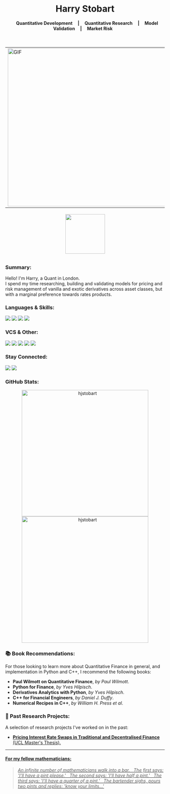 <h1 align="center">Harry Stobart</h1>

<h4 align="center"> &nbsp; &nbsp; Quantitative Development &nbsp; &nbsp; | &nbsp; &nbsp; Quantitative Research  &nbsp; &nbsp; | &nbsp; &nbsp; Model Validation &nbsp; &nbsp; | &nbsp; &nbsp; Market Risk &nbsp; &nbsp; </h4>
<br>

<table align="center" border=0.5>
  <td>
  <img align="center" width="500" alt="GIF" src="https://external-preview.redd.it/tEjHzGkJ6fa2ZptQNtBm6jeruaspGmAD8nmzhd3ni3s.png?auto=webp&v=enabled&s=8ba196b71fb04569728e0248ed0d914701e760ef"/></td>
  </td>
</table>

<h6 align="center">
<img width="125" src="https://komarev.com/ghpvc/?username=your-hjstobart&style=flat-square&color=blue" alt=""/>
</h6>


<h3 align="left">Summary:</h3>

Hello! I'm Harry, a Quant in London. <br> 
I spend my time researching, building and validating models for pricing and risk management of vanilla and exotic derivatives across asset classes, but with a marginal preference towards rates products. 
<br>

<!--
|      Current Research Project:   |
|:-------------|
| _TBC_ |
--> 

<h3 align="left">Languages & Skills:</h3>
<div align="left">
  <a><img src="https://img.shields.io/badge/python-3670A0?style=for-the-badge&logo=python&logoColor=ffdd54"></a>
  <a><img src="https://img.shields.io/badge/C%2B%2B-00599C?style=for-the-badge&logo=c%2B%2B&logoColor=white"></a>
  <a><img src="https://img.shields.io/badge/c%23-%23239120.svg?style=for-the-badge&logo=c-sharp&logoColor=white"></a>
  <a><img src="https://img.shields.io/badge/MySQL-005C84?style=for-the-badge&logo=mysql&logoColor=white"></a>
</div>

<h3 align="left">VCS & Other:</h3>
<div align="left">
  <a><img src="https://img.shields.io/badge/git-%23F05033.svg?style=for-the-badge&logo=git&logoColor=white"></a>
  <a><img src="https://img.shields.io/badge/Bitbucket-0747a6?style=for-the-badge&logo=bitbucket&logoColor=white"></a>
  <a><img src="https://img.shields.io/badge/Jira-0052CC?style=for-the-badge&logo=Jira&logoColor=white"></a>
  <a><img src="https://img.shields.io/badge/latex-%23008080.svg?style=for-the-badge&logo=latex&logoColor=white"></a>
  <a><img src="https://img.shields.io/badge/Markdown-000000?style=for-the-badge&logo=markdown&logoColor=white"></a>
</div>


<h3 align="left">Stay Connected:</h3>
<div align="left">
<a href="https://www.linkedin.com/in/harry-stobart/"><img src="https://img.shields.io/badge/LinkedIn-0077B5?style=for-the-badge&logo=linkedin&logoColor=white"></a>
<a href="https://github.com/hjstobart"><img src="https://img.shields.io/badge/GitHub-100000?style=for-the-badge&logo=github&logoColor=white"></a>

<h3 align="left">GitHub Stats:</h3>
<p align="center">
  <img width="400em" src="https://github-readme-stats.vercel.app/api?username=hjstobart&show_icons=true&locale=en&theme=vue" alt="hjstobart"/>
  <img width="400em" src="https://github-readme-streak-stats.herokuapp.com/?user=hjstobart&theme=vue" alt="hjstobart" />
</p>

<h3 align="left"> 📚 Book Recommendations:</h3>
For those looking to learn more about Quantitative Finance in general, and implementation in Python and C++, I recommend the following books:

- __Paul Wilmott on Quantitative Finance__, _by Paul Wilmott_.
- __Python for Finance__, _by Yves Hilpisch_.
- __Derivatives Analytics with Python__, _by Yves Hilpisch_.
- __C++ for Financial Engineers__, _by Daniel J. Duffy_.
- __Numerical Recipes in C++__, _by William H. Press et al_.

<h3 align="left"> 🔬 Past Research Projects:</h3>
A selection of research projects I've worked on in the past:

- __<a href="https://github.com/hjstobart/msc-computational-finance/blob/main/summer-project/Pricing%20Interest%20Rate%20Swaps%20in%20Traditional%20and%20Decentralised%20Finance.pdf">Pricing Interest Rate Swaps in Traditional and Decentralised Finance__ (UCL Master's Thesis).

---

<h4 align="left"> For my fellow mathematicians:</h4>

> _An infinite number of mathematicians walk into a bar. &nbsp; The first says: 'I'll have a pint please.' &nbsp; The second says: 'I'll have half a pint.' &nbsp; The third says: 'I'll have a quarter of a pint.' &nbsp; The bartender sighs, pours two pints and replies: 'know your limits...'_
